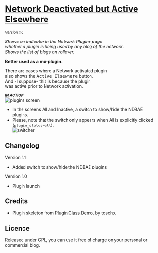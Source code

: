 # [Network Deactivated but Active Elsewhere](https://github.com/brasofilo/Network-Deactivated-but-Active-Elsewhere)
<sup>*Version 1.0*</sup>

*Shows an indicator in the Network Plugins page  
whether a plugin is being used by any blog of the network.  
Shows the list of blogs on rollover.*

**Better used as a mu-plugin.**

There are cases where a Network activated plugin  
also shows the <kbd>Active Elsewhere</kbd> button.  
And -I suppose- this is because the plugin  
was active prior to Network activation.


<sub>***IN ACTION***</sub>  
![plugins screen](https://raw.github.com/brasofilo/Network-Deactivated-but-Active-Elsewhere/master/screenshot.png)

* In the screens All and Inactive, a switch to show/hide the NDBAE plugins.    
* Please, note that the switch only appears when All is explicitly clicked (`plugin_status=all`).  
![switcher](https://raw.github.com/brasofilo/Network-Deactivated-but-Active-Elsewhere/master/screenshot1.png)

## Changelog

Version 1.1  
* Added switch to show/hide the NDBAE plugins

Version 1.0  
* Plugin launch

## Credits
 - Plugin skeleton from [Plugin Class Demo](https://gist.github.com/3804204), by toscho. 

## Licence
Released under GPL, you can use it free of charge on your personal or commercial blog.